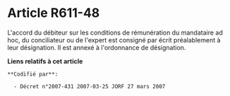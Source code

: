 # Article R611-48

L'accord du débiteur sur les conditions de rémunération du mandataire ad hoc, du conciliateur ou de l'expert est consigné par
écrit préalablement à leur désignation. Il est annexé à l'ordonnance de désignation.

**Liens relatifs à cet article**

	**Codifié par**:

	  - Décret n°2007-431 2007-03-25 JORF 27 mars 2007
